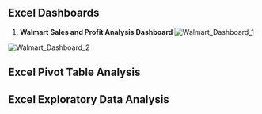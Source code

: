 ## Excel Dashboards
1. **Walmart Sales and Profit Analysis Dashboard**
![Walmart_Dashboard_1](https://github.com/Abhishekkumar1507/excel_projects/assets/76273548/7a9b5694-1ed6-4ee4-85c3-d87c5f6c1570)

![Walmart_Dashboard_2](https://github.com/Abhishekkumar1507/excel_projects/assets/76273548/f0be9631-6a9c-4a2f-a7d8-89e16bb75bc5)

## Excel Pivot Table Analysis
## Excel Exploratory Data Analysis



